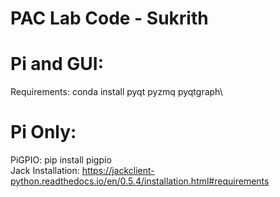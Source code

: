 # PAC Lab Code - Sukrith

# Pi and GUI:
Requirements: conda install pyqt pyzmq pyqtgraph\

# Pi Only:
PiGPIO: pip install pigpio\
Jack Installation: https://jackclient-python.readthedocs.io/en/0.5.4/installation.html#requirements

